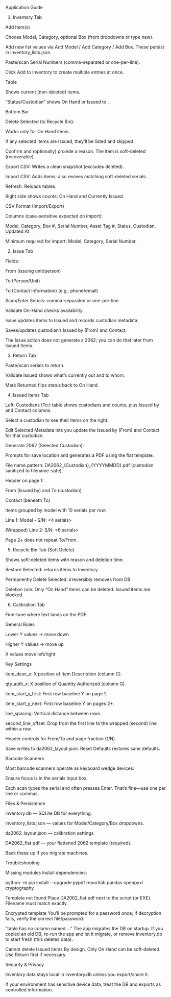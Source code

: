 Application Guide
1) Inventory Tab

Add Item(s)

Choose Model, Category, optional Box (from dropdowns or type new).

Add new list values via Add Model / Add Category / Add Box. These persist in inventory_lists.json.

Paste/scan Serial Numbers (comma-separated or one-per-line).

Click Add to Inventory to create multiple entries at once.

Table

Shows current (non-deleted) items.

“Status/Custodian” shows On Hand or Issued to <name>.

Bottom Bar

Delete Selected (to Recycle Bin):

Works only for On Hand items.

If any selected items are Issued, they’ll be listed and skipped.

Confirm and (optionally) provide a reason. The item is soft-deleted (recoverable).

Export CSV: Writes a clean snapshot (excludes deleted).

Import CSV: Adds items; also revives matching soft-deleted serials.

Refresh: Reloads tables.

Right side shows counts: On Hand and Currently Issued.

CSV Format (Import/Export)

Columns (case-sensitive expected on import):

Model, Category, Box #, Serial Number, Asset Tag #, Status, Custodian, Updated At

Minimum required for import: Model, Category, Serial Number.

2) Issue Tab

Fields:

From (issuing unit/person)

To (Person/Unit)

To (Contact Information) (e.g., phone/email)

Scan/Enter Serials: comma-separated or one-per-line.

Validate On-Hand checks availability.

Issue updates items to Issued and records custodian metadata:

Saves/updates custodian’s Issued by (From) and Contact.

The Issue action does not generate a 2062; you can do that later from Issued Items.

3) Return Tab

Paste/scan serials to return.

Validate Issued shows what’s currently out and to whom.

Mark Returned flips status back to On Hand.

4) Issued Items Tab

Left: Custodians (To:) table shows custodians and counts, plus Issued by and Contact columns.

Select a custodian to see their items on the right.

Edit Selected Metadata lets you update the Issued by (From) and Contact for that custodian.

Generate 2062 (Selected Custodian):

Prompts for save location and generates a PDF using the flat template.

File name pattern: DA2062_{Custodian}_{YYYYMMDD}.pdf (custodian sanitized to filename-safe).

Header on page 1:

From (Issued by) and To (custodian)

Contact (beneath To)

Items grouped by model with 10 serials per row:

Line 1: Model - S/N: <4 serials>

(Wrapped) Line 2: S/N: <6 serials>

Page 2+ does not repeat To/From.

5) Recycle Bin Tab (Soft Delete)

Shows soft-deleted items with reason and deletion time.

Restore Selected: returns items to Inventory.

Permanently Delete Selected: irreversibly removes from DB.

Deletion rule: Only “On Hand” items can be deleted. Issued items are blocked.

6) Calibration Tab

Fine-tune where text lands on the PDF.

General Rules

Lower Y values → move down

Higher Y values → move up

X values move left/right

Key Settings

item_desc_x: X position of Item Description (column C).

qty_auth_x: X position of Quantity Authorized (column G).

item_start_y_first: First row baseline Y on page 1.

item_start_y_next: First row baseline Y on pages 2+.

line_spacing: Vertical distance between rows.

second_line_offset: Drop from the first line to the wrapped (second) line within a row.

Header controls for From/To and page fraction (1/N).

Save writes to da2062_layout.json. Reset Defaults restores sane defaults.

Barcode Scanners

Most barcode scanners operate as keyboard wedge devices:

Ensure focus is in the serials input box.

Each scan types the serial and often presses Enter. That’s fine—use one per line or commas.

Files & Persistence

inventory.db — SQLite DB for everything.

inventory_lists.json — values for Model/Category/Box dropdowns.

da2062_layout.json — calibration settings.

DA2062_flat.pdf — your flattened 2062 template (required).

Back these up if you migrate machines.

Troubleshooting

Missing modules
Install dependencies:

python -m pip install --upgrade pypdf reportlab pandas openpyxl cryptography


Template not found
Place DA2062_flat.pdf next to the script (or EXE). Filename must match exactly.

Encrypted template
You’ll be prompted for a password once; if decryption fails, verify the correct file/password.

“table has no column named …”
The app migrates the DB on startup. If you copied an old DB, re-run the app and let it migrate, or remove inventory.db to start fresh (this deletes data).

Cannot delete Issued items
By design. Only On Hand can be soft-deleted. Use Return first if necessary.

Security & Privacy

Inventory data stays local in inventory.db unless you export/share it.

If your environment has sensitive device data, treat the DB and exports as controlled information.
